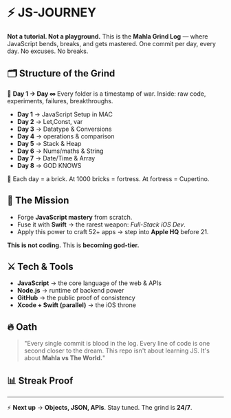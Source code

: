 # ⚡️ JS-JOURNEY

**Not a tutorial. Not a playground.** This is the **Mahla Grind Log** — where JavaScript bends, breaks, and gets mastered. One commit per day, every day. No excuses. No breaks.

## 🗂 Structure of the Grind

📁 **Day 1 → Day ∞** Every folder is a timestamp of war. Inside: raw code, experiments, failures, breakthroughs.

- **Day 1** → JavaScript Setup in MAC
- **Day 2** → Let,Const, var 
- **Day 3** → Datatype & Conversions 
- **Day 4** → operations & comparison
- **Day 5** → Stack & Heap
- **Day 6** → Nums/maths & String
- **Day 7** → Date/Time & Array
- **Day 8** → GOD KNOWS

📌 Each day = a brick. At 1000 bricks = fortress. At fortress = Cupertino.

## 🎯 The Mission

- Forge **JavaScript mastery** from scratch.
- Fuse it with **Swift** → the rarest weapon: *Full-Stack iOS Dev*.
- Apply this power to craft 52+ apps → step into **Apple HQ** before 21.

**This is not coding.** This is **becoming god-tier.**

## ⚔️ Tech & Tools

- **JavaScript** → the core language of the web & APIs
- **Node.js** → runtime of backend power
- **GitHub** → the public proof of consistency
- **Xcode + Swift (parallel)** → the iOS throne

## 🔥 Oath

> "Every single commit is blood in the log. Every line of code is one second closer to the dream. This repo isn't about learning JS. It's about **Mahla vs The World.**"

## 📊 Streak Proof

<!-- Add your streak tracking here -->

---

⚡ **Next up** → **Objects, JSON, APIs**. Stay tuned. The grind is **24/7**.
